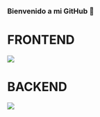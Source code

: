### Bienvenido a mi GitHub 👋
# FRONTEND
![](https://www.bing.com/images/search?view=detailV2&ccid=WA%2f9Jsyq&id=AD92F9640D4CF31789584B2FF6A0AB4C0F4F5DAD&thid=OIP.WA_9JsyqFkge2HwYKcdJQwHaFO&mediaurl=https%3a%2f%2fupload.wikimedia.org%2fwikipedia%2fcommons%2fthumb%2fa%2fa7%2fReact-icon.svg%2f1200px-React-icon.svg.png&exph=848&expw=1200&q=react&simid=607995235987096740&ck=2787DCC0535E1C7014CE76A461556530&selectedIndex=0&FORM=IRPRST&ajaxhist=0)
# BACKEND
![](https://camo.githubusercontent.com/ee363327b86af563b7405e1dbcbd95ecb0b1c965/68747470733a2f2f7777772e766563746f726c6f676f2e7a6f6e652f6c6f676f732f6a6176612f6a6176612d617232312e737667)

